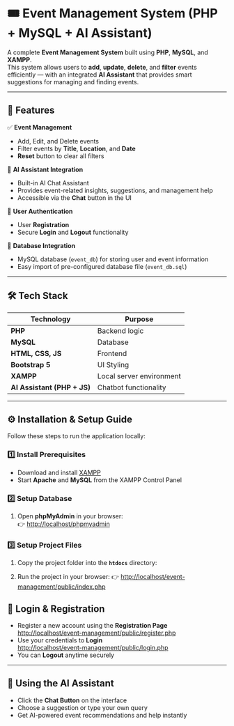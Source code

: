 # 🎟️ Event Management System (PHP + MySQL + AI Assistant)

A complete **Event Management System** built using **PHP**, **MySQL**, and **XAMPP**.  
This system allows users to **add**, **update**, **delete**, and **filter** events efficiently — with an integrated **AI Assistant** that provides smart suggestions for managing and finding events.

---

## 🚀 Features

✅ **Event Management**
- Add, Edit, and Delete events  
- Filter events by **Title**, **Location**, and **Date**  
- **Reset** button to clear all filters  

🧠 **AI Assistant Integration**
- Built-in AI Chat Assistant  
- Provides event-related insights, suggestions, and management help  
- Accessible via the **Chat** button in the UI  

🔐 **User Authentication**
- User **Registration**
- Secure **Login** and **Logout** functionality  

📅 **Database Integration**
- MySQL database (`event_db`) for storing user and event information  
- Easy import of pre-configured database file (`event_db.sql`)

---

## 🛠️ Tech Stack

| Technology | Purpose |
|-------------|----------|
| **PHP** | Backend logic |
| **MySQL** | Database |
| **HTML, CSS, JS** | Frontend |
| **Bootstrap 5** | UI Styling |
| **XAMPP** | Local server environment |
| **AI Assistant (PHP + JS)** | Chatbot functionality |

---

## ⚙️ Installation & Setup Guide

Follow these steps to run the application locally:

### 1️⃣ Install Prerequisites
- Download and install [XAMPP](https://www.apachefriends.org/index.html)
- Start **Apache** and **MySQL** from the XAMPP Control Panel

### 2️⃣ Setup Database
1. Open **phpMyAdmin** in your browser:  
   👉 [http://localhost/phpmyadmin](http://localhost/phpmyadmin)


### 3️⃣ Setup Project Files
1. Copy the project folder into the **`htdocs`** directory:

2. Run the project in your browser:
👉 [http://localhost/event-management/public/index.php](http://localhost/event-management/public/index.php)

## 🔑 Login & Registration

- Register a new account using the **Registration Page**  
[http://localhost/event-management/public/register.php](http://localhost/event-management/public/register.php)
- Use your credentials to **Login**  
[http://localhost/event-management/public/login.php](http://localhost/event-management/public/login.php)
- You can **Logout** anytime securely

---

## 💬 Using the AI Assistant

- Click the **Chat Button** on the interface  
- Choose a suggestion or type your own query  
- Get AI-powered event recommendations and help instantly  

